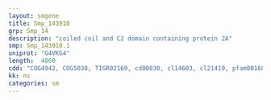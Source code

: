 ```yaml
---
layout: smgene
title: Smp_143910
grp: Smp_14
description: "coiled coil and C2 domain containing protein 2A"
smp: Smp_143910.1
uniprot: "G4VKG4"
length:  4860
cdd: "COG4942, COG5038, TIGR02169, cd00030, cl14603, cl21419, pfam00168, pfam14265, pfam15625, smart00239"
kk: ns
categories: sm
---
```

